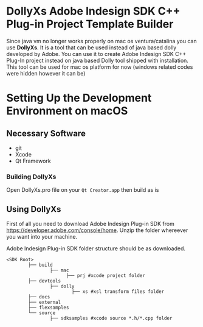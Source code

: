 # DollyXs Adobe Indesign SDK C++ Plug-in Project Template Builder

Since java vm no longer works properly on mac os ventura/catalina you can use **DollyXs**. It is a tool that can be used instead of java based dolly developed by Adobe. You can use it to create Adobe Indesign SDK C++ Plug-In project instead on java based Dolly tool shipped with installation. This tool can be used for mac os platform for now (windows related codes were hidden however it can be)

# Setting Up the Development Environment on macOS

## Necessary Software

- git
- Xcode
- Qt Framework


### Building DollyXs

Open DollyXs.pro file on your `Qt Creator.app` then build as is

## Using DollyXs
First of all you need to download Adobe Indesign Plug-in SDK from https://developer.adobe.com/console/home. Unzip the folder whereever you want into your machine.

Adobe Indesign Plug-in SDK folder structure should be as downloaded.
```
<SDK Root>
        ├── build
                ├── mac
                      ├── prj #xcode project folder
        ├── devtools
                ├── dolly
                        ├── xs #xsl transform files folder
        ├── docs
        ├── external
        ├── flexsamples
        └── source
                ├── sdksamples #xcode source *.h/*.cpp folder
        
```
